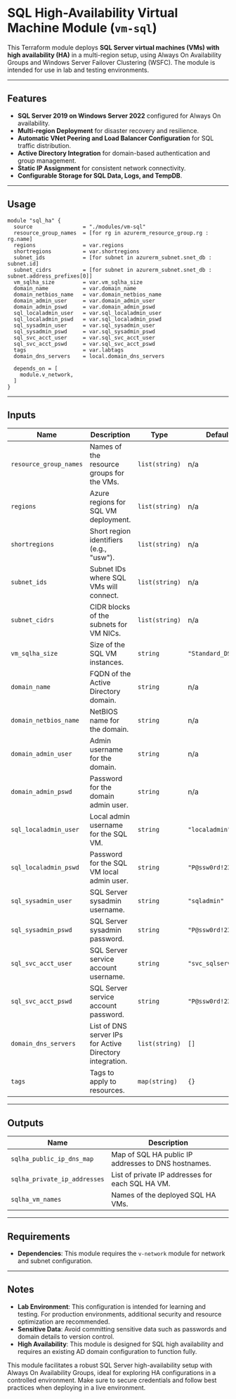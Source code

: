 # SQL High-Availability Virtual Machine Module (`vm-sql`)

This Terraform module deploys **SQL Server virtual machines (VMs) with high availability (HA)** in a multi-region setup, using Always On Availability Groups and Windows Server Failover Clustering (WSFC). The module is intended for use in lab and testing environments.

---

## Features

- **SQL Server 2019 on Windows Server 2022** configured for Always On availability.
- **Multi-region Deployment** for disaster recovery and resilience.
- **Automatic VNet Peering and Load Balancer Configuration** for SQL traffic distribution.
- **Active Directory Integration** for domain-based authentication and group management.
- **Static IP Assignment** for consistent network connectivity.
- **Configurable Storage for SQL Data, Logs, and TempDB**.

---

## Usage

```hcl
module "sql_ha" {
  source                = "./modules/vm-sql"
  resource_group_names  = [for rg in azurerm_resource_group.rg : rg.name]
  regions               = var.regions
  shortregions          = var.shortregions
  subnet_ids            = [for subnet in azurerm_subnet.snet_db : subnet.id]
  subnet_cidrs          = [for subnet in azurerm_subnet.snet_db : subnet.address_prefixes[0]]
  vm_sqlha_size         = var.vm_sqlha_size
  domain_name           = var.domain_name
  domain_netbios_name   = var.domain_netbios_name
  domain_admin_user     = var.domain_admin_user
  domain_admin_pswd     = var.domain_admin_pswd
  sql_localadmin_user   = var.sql_localadmin_user
  sql_localadmin_pswd   = var.sql_localadmin_pswd
  sql_sysadmin_user     = var.sql_sysadmin_user
  sql_sysadmin_pswd     = var.sql_sysadmin_pswd
  sql_svc_acct_user     = var.sql_svc_acct_user
  sql_svc_acct_pswd     = var.sql_svc_acct_pswd
  tags                  = var.labtags
  domain_dns_servers    = local.domain_dns_servers

  depends_on = [
    module.v_network,
  ]
}
```

---

## Inputs

| **Name**               | **Description**                                             | **Type**        | **Default**            | **Required** |
|------------------------|-------------------------------------------------------------|-----------------|------------------------|--------------|
| `resource_group_names` | Names of the resource groups for the VMs.                   | `list(string)`  | n/a                    | Yes          |
| `regions`              | Azure regions for SQL VM deployment.                        | `list(string)`  | n/a                    | Yes          |
| `shortregions`         | Short region identifiers (e.g., "usw").                     | `list(string)`  | n/a                    | Yes          |
| `subnet_ids`           | Subnet IDs where SQL VMs will connect.                      | `list(string)`  | n/a                    | Yes          |
| `subnet_cidrs`         | CIDR blocks of the subnets for VM NICs.                     | `list(string)`  | n/a                    | Yes          |
| `vm_sqlha_size`        | Size of the SQL VM instances.                               | `string`        | `"Standard_DS3_v2"`    | No           |
| `domain_name`          | FQDN of the Active Directory domain.                        | `string`        | n/a                    | Yes          |
| `domain_netbios_name`  | NetBIOS name for the domain.                                | `string`        | n/a                    | Yes          |
| `domain_admin_user`    | Admin username for the domain.                              | `string`        | n/a                    | Yes          |
| `domain_admin_pswd`    | Password for the domain admin user.                         | `string`        | n/a                    | Yes          |
| `sql_localadmin_user`  | Local admin username for the SQL VM.                        | `string`        | `"localadmin"`         | Yes          |
| `sql_localadmin_pswd`  | Password for the SQL VM local admin user.                   | `string`        | `"P@ssw0rd!234"`       | Yes          |
| `sql_sysadmin_user`    | SQL Server sysadmin username.                               | `string`        | `"sqladmin"`           | Yes          |
| `sql_sysadmin_pswd`    | SQL Server sysadmin password.                               | `string`        | `"P@ssw0rd!234"`       | Yes          |
| `sql_svc_acct_user`    | SQL Server service account username.                        | `string`        | `"svc_sqlserver"`      | Yes          |
| `sql_svc_acct_pswd`    | SQL Server service account password.                        | `string`        | `"P@ssw0rd!234"`       | Yes          |
| `domain_dns_servers`   | List of DNS server IPs for Active Directory integration.    | `list(string)`  | `[]`                   | No           |
| `tags`                 | Tags to apply to resources.                                 | `map(string)`   | `{}`                   | No           |

---

## Outputs

| **Name**                     | **Description**                                      |
|------------------------------|------------------------------------------------------|
| `sqlha_public_ip_dns_map`    | Map of SQL HA public IP addresses to DNS hostnames.  |
| `sqlha_private_ip_addresses` | List of private IP addresses for each SQL HA VM.     |
| `sqlha_vm_names`             | Names of the deployed SQL HA VMs.                    |

---

## Requirements

- **Dependencies**: This module requires the `v-network` module for network and subnet configuration.

---

## Notes

- **Lab Environment**: This configuration is intended for learning and testing. For production environments, additional security and resource optimization are recommended.
- **Sensitive Data**: Avoid committing sensitive data such as passwords and domain details to version control.
- **High Availability**: This module is designed for SQL high availability and requires an existing AD domain configuration to function fully.

This module facilitates a robust SQL Server high-availability setup with Always On Availability Groups, ideal for exploring HA configurations in a controlled environment. Make sure to secure credentials and follow best practices when deploying in a live environment.